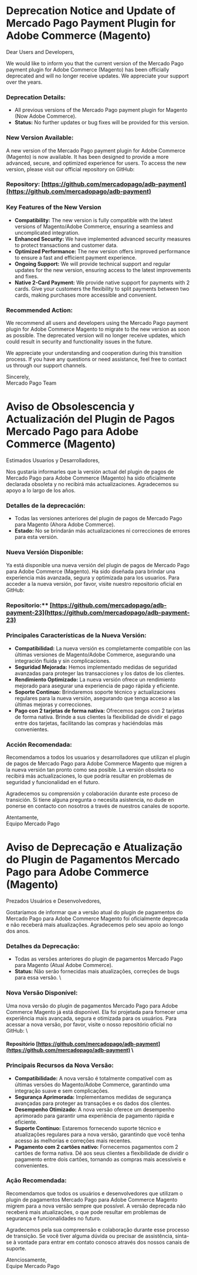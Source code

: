 # Deprecation Notice and Update of Mercado Pago Payment Plugin for Adobe Commerce (Magento)

Dear Users and Developers,

We would like to inform you that the current version of the Mercado Pago payment plugin for Adobe Commerce (Magento) has been officially deprecated and will no longer receive updates. We appreciate your support over the years.

### Deprecation Details:
- All previous versions of the Mercado Pago payment plugin for Magento (Now Adobe Commerce).
- **Status:** No further updates or bug fixes will be provided for this version.

### New Version Available:
A new version of the Mercado Pago payment plugin for Adobe Commerce (Magento) is now available. It has been designed to provide a more advanced, secure, and optimized experience for users. To access the new version, please visit our official repository on GitHub:

### Repository: [https://github.com/mercadopago/adb-payment](https://github.com/mercadopago/adb-payment)

### Key Features of the New Version
- **Compatibility:** The new version is fully compatible with the latest versions of Magento/Adobe Commerce, ensuring a seamless and uncomplicated integration.
- **Enhanced Security:** We have implemented advanced security measures to protect transactions and customer data.
- **Optimized Performance:** The new version offers improved performance to ensure a fast and efficient payment experience.
- **Ongoing Support:** We will provide technical support and regular updates for the new version, ensuring access to the latest improvements and fixes.
- **Native 2-Card Payment:** We provide native support for payments with 2 cards. Give your customers the flexibility to split payments between two cards, making purchases more accessible and convenient.

### Recommended Action:
We recommend all users and developers using the Mercado Pago payment plugin for Adobe Commerce Magento to migrate to the new version as soon as possible. The deprecated version will no longer receive updates, which could result in security and functionality issues in the future.

We appreciate your understanding and cooperation during this transition process. If you have any questions or need assistance, feel free to contact us through our support channels.

Sincerely, \
Mercado Pago Team

# Aviso de Obsolescencia y Actualización del Plugin de Pagos Mercado Pago para Adobe Commerce (Magento)
Estimados Usuarios y Desarrolladores,

Nos gustaría informarles que la versión actual del plugin de pagos de Mercado Pago para Adobe Commerce (Magento) ha sido oficialmente declarada obsoleta y no recibirá más actualizaciones. Agradecemos su apoyo a lo largo de los años.

### Detalles de la deprecación:
- Todas las versiones anteriores del plugin de pagos de Mercado Pago para Magento (Ahora Adobe Commerce).
- **Estado:** No se brindarán más actualizaciones ni correcciones de errores para esta versión.

### Nueva Versión Disponible:
Ya está disponible una nueva versión del plugin de pagos de Mercado Pago para Adobe Commerce (Magento). Ha sido diseñada para brindar una experiencia más avanzada, segura y optimizada para los usuarios. Para acceder a la nueva versión, por favor, visite nuestro repositorio oficial en GitHub:

### Repositorio:** [https://github.com/mercadopago/adb-payment-23](https://github.com/mercadopago/adb-payment-23)

### Principales Características de la Nueva Versión:
- **Compatibilidad:** La nueva versión es completamente compatible con las últimas versiones de Magento/Adobe Commerce, asegurando una integración fluida y sin complicaciones.
- **Seguridad Mejorada:** Hemos implementado medidas de seguridad avanzadas para proteger las transacciones y los datos de los clientes.
- **Rendimiento Optimizado:** La nueva versión ofrece un rendimiento mejorado para asegurar una experiencia de pago rápida y eficiente.
- **Soporte Continuo:** Brindaremos soporte técnico y actualizaciones regulares para la nueva versión, asegurando que tenga acceso a las últimas mejoras y correcciones.
- **Pago con 2 tarjetas de forma nativa:** Ofrecemos pagos con 2 tarjetas de forma nativa. Brinde a sus clientes la flexibilidad de dividir el pago entre dos tarjetas, facilitando las compras y haciéndolas más convenientes.

### Acción Recomendada:
Recomendamos a todos los usuarios y desarrolladores que utilizan el plugin de pagos de Mercado Pago para Adobe Commerce Magento que migren a la nueva versión tan pronto como sea posible. La versión obsoleta no recibirá más actualizaciones, lo que podría resultar en problemas de seguridad y funcionalidad en el futuro.

Agradecemos su comprensión y colaboración durante este proceso de transición. Si tiene alguna pregunta o necesita asistencia, no dude en ponerse en contacto con nosotros a través de nuestros canales de soporte.

Atentamente, \
Equipo Mercado Pago

# Aviso de Deprecação e Atualização do Plugin de Pagamentos Mercado Pago para Adobe Commerce (Magento)
Prezados Usuários e Desenvolvedores,

Gostaríamos de informar que a versão atual do plugin de pagamentos do Mercado Pago para Adobe Commerce Magento foi oficialmente deprecada e não receberá mais atualizações. Agradecemos pelo seu apoio ao longo dos anos.

### Detalhes da Deprecação:
- Todas as versões anteriores do plugin de pagamentos Mercado Pago para Magento (Atual Adobe Commerce).
- **Status:** Não serão fornecidas mais atualizações, correções de bugs para essa versão. \

### Nova Versão Disponível:
Uma nova versão do plugin de pagamentos Mercado Pago para Adobe Commerce Magento já está disponível. Ela foi projetada para fornecer uma experiência mais avançada, segura e otimizada para os usuários. Para acessar a nova versão, por favor, visite o nosso repositório oficial no GitHub: \

#### Repositório [https://github.com/mercadopago/adb-payment](https://github.com/mercadopago/adb-payment) \

### Principais Recursos da Nova Versão:
- **Compatibilidade:** A nova versão é totalmente compatível com as últimas versões do Magento/Adobe Commerce, garantindo uma integração suave e sem complicações.
- **Segurança Aprimorada:** Implementamos medidas de segurança avançadas para proteger as transações e os dados dos clientes.
- **Desempenho Otimizado:** A nova versão oferece um desempenho aprimorado para garantir uma experiência de pagamento rápida e eficiente.
- **Suporte Contínuo:** Estaremos fornecendo suporte técnico e atualizações regulares para a nova versão, garantindo que você tenha acesso às melhorias e correções mais recentes.
- **Pagamento com 2 cartões nativo:** Fornecemos pagamentos com 2 cartões de forma nativa. Dê aos seus clientes a flexibilidade de dividir o pagamento entre dois cartões, tornando as compras mais acessíveis e convenientes.

### Ação Recomendada:
Recomendamos que todos os usuários e desenvolvedores que utilizam o plugin de pagamentos Mercado Pago para Adobe Commerce Magento migrem para a nova versão sempre que possível. A versão deprecada não receberá mais atualizações, o que pode resultar em problemas de segurança e funcionalidades no futuro.

Agradecemos pela sua compreensão e colaboração durante esse processo de transição. Se você tiver alguma dúvida ou precisar de assistência, sinta-se à vontade para entrar em contato conosco através dos nossos canais de suporte.

Atenciosamente, \
Equipe Mercado Pago
